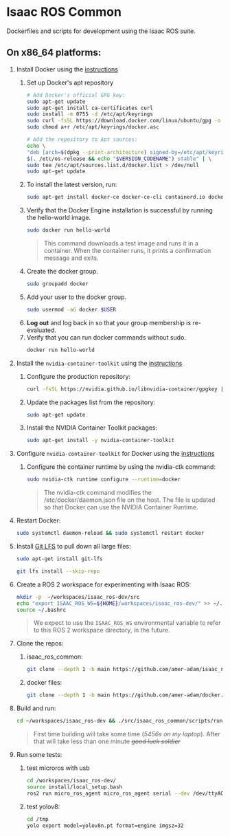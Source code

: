 # Isaac ROS Common

Dockerfiles and scripts for development using the Isaac ROS suite.

## On x86_64 platforms:
1. Install Docker using the [instructions](https://docs.docker.com/engine/install/ubuntu/#install-using-the-repository)
    1. Set up Docker's apt repository
        ```bash
        # Add Docker's official GPG key:
        sudo apt-get update
        sudo apt-get install ca-certificates curl
        sudo install -m 0755 -d /etc/apt/keyrings
        sudo curl -fsSL https://download.docker.com/linux/ubuntu/gpg -o /etc/apt/keyrings/docker.asc
        sudo chmod a+r /etc/apt/keyrings/docker.asc

        # Add the repository to Apt sources:
        echo \
        "deb [arch=$(dpkg --print-architecture) signed-by=/etc/apt/keyrings/docker.asc] https://download.docker.com/linux/ubuntu \
        $(. /etc/os-release && echo "$VERSION_CODENAME") stable" | \
        sudo tee /etc/apt/sources.list.d/docker.list > /dev/null
        sudo apt-get update
        ```
    2. To install the latest version, run:
        ```bash
        sudo apt-get install docker-ce docker-ce-cli containerd.io docker-buildx-plugin docker-compose-plugin
        ```
    3. Verify that the Docker Engine installation is successful by running the hello-world image.
        ```bash
        sudo docker run hello-world
        ```
        >This command downloads a test image and runs it in a container. When the container runs, it prints a confirmation message and exits.
    4. Create the docker group.
        ```bash
        sudo groupadd docker
        ```
    5. Add your user to the docker group.
        ```bash 
        sudo usermod -aG docker $USER
        ```
    6. **Log out** and log back in so that your group membership is re-evaluated.
    7. Verify that you can run docker commands without sudo.
        ```bash
        docker run hello-world
        ```


2. Install the ``nvidia-container-toolkit`` using the [instructions](https://docs.nvidia.com/datacenter/cloud-native/container-toolkit/latest/install-guide.html#installing-with-apt)
    1. Configure the production repository:
        ```bash
        curl -fsSL https://nvidia.github.io/libnvidia-container/gpgkey | sudo gpg --dearmor -o /usr/share/keyrings/nvidia-container-toolkit-keyring.gpg && curl -s -L https://nvidia.github.io/libnvidia-container/stable/deb/nvidia-container-toolkit.list | sed 's#deb https://#deb [signed-by=/usr/share/keyrings/nvidia-container-toolkit-keyring.gpg] https://#g' | sudo tee /etc/apt/sources.list.d/nvidia-container-toolkit.list
        ```

    2. Update the packages list from the repository:
        ```bash
        sudo apt-get update
        ```

    3. Install the NVIDIA Container Toolkit packages:
        ```bash
        sudo apt-get install -y nvidia-container-toolkit
        ```

3. Configure ``nvidia-container-toolkit`` for Docker using the [instructions](https://docs.nvidia.com/datacenter/cloud-native/container-toolkit/latest/install-guide.html#configuring-docker)
    1. Configure the container runtime by using the nvidia-ctk command:
        ```bash
        sudo nvidia-ctk runtime configure --runtime=docker
        ```
        > The nvidia-ctk command modifies the /etc/docker/daemon.json file on the host. The file is updated so that Docker can use the NVIDIA Container Runtime.


4. Restart Docker:
   ```bash
   sudo systemctl daemon-reload && sudo systemctl restart docker
   ```

5. Install [Git LFS](https://git-lfs.github.com/) to pull down all large files:
      ```bash
      sudo apt-get install git-lfs
      ```
      ```bash
      git lfs install --skip-repo
      ```

6. Create a ROS 2 workspace for experimenting with Isaac ROS:
    ```bash
    mkdir -p  ~/workspaces/isaac_ros-dev/src
    echo "export ISAAC_ROS_WS=${HOME}/workspaces/isaac_ros-dev/" >> ~/.bashrc
    source ~/.bashrc
    ```
    > We expect to use the ``ISAAC_ROS_WS`` environmental variable to refer to this ROS 2 workspace directory, in the future.

7. Clone the repos:
    1. isaac_ros_common:
        ```bash
        git clone --depth 1 -b main https://github.com/amer-adam/isaac_ros_common.git ~/workspaces/isaac_ros-dev/src/isaac_ros_common
        ```
    2. docker files:
        ```bash
        git clone --depth 1 -b main https://github.com/amer-adam/docker.git ~/workspaces/isaac_ros-dev/src/docker
        ```

8. Build and run:
    ```bash
    cd ~/workspaces/isaac_ros-dev && ./src/isaac_ros_common/scripts/run_dev.sh
    ```
    > First time building will take some time (_5456s on my laptop_). After that will take less than one minute
    > _~~good luck soldier~~_

9. Run some tests:
    1. test microros with usb 
        ```bash
        cd /workspaces/isaac_ros-dev/
        source install/local_setup.bash 
        ros2 run micro_ros_agent micro_ros_agent serial --dev /dev/ttyACM0 -v6
        ```
    1. test yolov8:
        ```bash
        cd /tmp
        yolo export model=yolov8n.pt format=engine imgsz=32
        ```